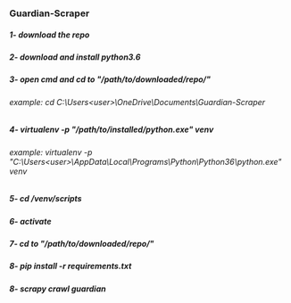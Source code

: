 ### Guardian-Scraper
##### 1- download the repo
##### 2- download and install  python3.6
##### 3- open cmd and cd to "/path/to/downloaded/repo/"
###### example: cd C:\Users\<user>\OneDrive\Documents\Guardian-Scraper
##### 4- virtualenv -p "/path/to/installed/python.exe"  venv
###### example: virtualenv -p "C:\Users\<user>\AppData\Local\Programs\Python\Python36\python.exe"  venv
##### 5- cd /venv/scripts
##### 6- activate
##### 7- cd to "/path/to/downloaded/repo/"
##### 8- pip install -r requirements.txt
##### 8- scrapy crawl guardian
